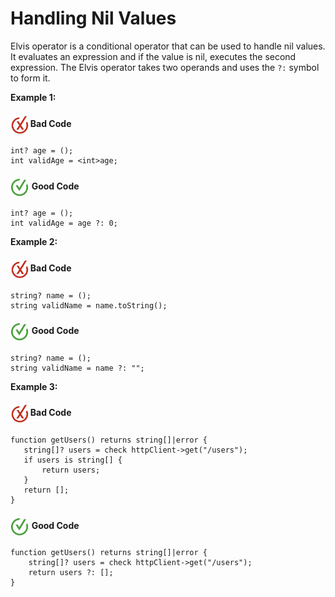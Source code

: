 # Handling Nil Values

Elvis operator is a conditional operator that can be used to handle nil values. It evaluates an expression and if the value is nil, executes the second expression. The Elvis operator takes two operands and uses the `?:` symbol to form it.

**Example 1:** 

<h4><img align="center" height="30" src="../img/BadCode.png"> Bad Code</h4>

```bal
int? age = ();
int validAge = <int>age;
```

<h4><img align="center" height="30" src="../img/GoodCode.png"> Good Code</h4>

```
int? age = ();
int validAge = age ?: 0;
```

**Example 2:**

<h4><img align="center" height="30" src="../img/BadCode.png"> Bad Code</h4>

```bal
string? name = ();
string validName = name.toString();
```

<h4><img align="center" height="30" src="../img/GoodCode.png"> Good Code</h4>

```bal
string? name = ();
string validName = name ?: "";
```

**Example 3:**

<h4><img align="center" height="30" src="../img/BadCode.png"> Bad Code</h4>

```bal
function getUsers() returns string[]|error {
   string[]? users = check httpClient->get("/users");
   if users is string[] {
       return users;
   }
   return [];
}
```

<h4><img align="center" height="30" src="../img/GoodCode.png"> Good Code</h4>

```bal
function getUsers() returns string[]|error {
    string[]? users = check httpClient->get("/users");
    return users ?: [];
}
```